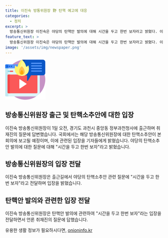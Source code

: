 ```yaml
---
title: 이진숙 방통위원장 野 탄핵 예고에 대응
categories:
  - 정치
excerpt: >
  방송통신위원장 이진숙은 야당의 탄핵안 발의에 대해 시간을 두고 한번 보자라고 밝혔다. 이에 대한 질문을 받으며 출근한 이진숙 위원장은 다른 질문에는 답하지 않았다. 전날 상임위원으로 임명된 이진숙 위원장은 같은 날 공영방송 이사진 선임안을 비공개회의를 통해 의결했다.
feature_text: >
  방송통신위원장 이진숙은 야당의 탄핵안 발의에 대해 시간을 두고 한번 보자라고 밝혔다. 이에 대한 질문을 받으며 출근한 이진숙 위원장은 다른 질문에는 답하지 않았다. 전날 상임위원으로 임명된 이진숙 위원장은 같은 날 공영방송 이사진 선임안을 비공개회의를 통해 의결했다.
image: '/assets/img/newspaper.png'
---
```


<p><img src="/assets/img/news.png" alt="rentncar 속보" /></p>

<h2 data-ke-size="size26">방송통신위원장 출근 및 탄핵소추안에 대한 입장</h2>

<p data-ke-size="size16">이진숙 방송통신위원장이 1일 오전, 경기도 과천시 중앙동 정부과천청사에 출근하며 취재진의 질문에 답변했습니다. 국회에서는 해당 방송통신위원장에 대한 탄핵소추안이 본회의에 보고될 예정이며, 이에 관련된 입장을 기자들에게 밝혔습니다. 야당의 탄핵소추안 발의에 대한 질문에 대해 "시간을 두고 한번 보자"라고 밝혔습니다.</p>

<h2 data-ke-size="size26">방송통신위원장의 입장 전달</h2>

<p data-ke-size="size16">이진숙 방송통신위원장은 출근길에서 야당의 탄핵소추안 관련 질문에 "시간을 두고 한번 보자"라고 전달하며 입장을 밝혔습니다.</p>

<h2 data-ke-size="size26">탄핵안 발의와 관련한 입장 전달</h2>

<p data-ke-size="size16">이진숙 방송통신위원장은 탄핵안 발의에 관련하여 "시간을 두고 한번 보자"라는 입장을 전달하면서 언론 취재진의 질문에 답했습니다.</p>
유용한 생활 정보가 필요하시다면, <a href="https://onioninfo.kr" rel="dofollow">onioninfo.kr</a>


